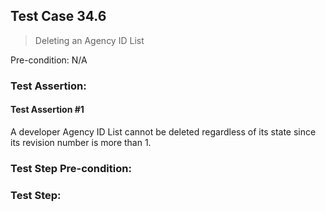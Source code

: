 ## Test Case 34.6

> Deleting an Agency ID List

Pre-condition: N/A

### Test Assertion:

#### Test Assertion #1
A developer Agency ID List cannot be deleted regardless of its state since its revision number is more than 1.

### Test Step Pre-condition:



### Test Step: